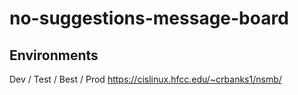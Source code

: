 # no-suggestions-message-board


## Environments
Dev / Test / Best / Prod
https://cislinux.hfcc.edu/~crbanks1/nsmb/